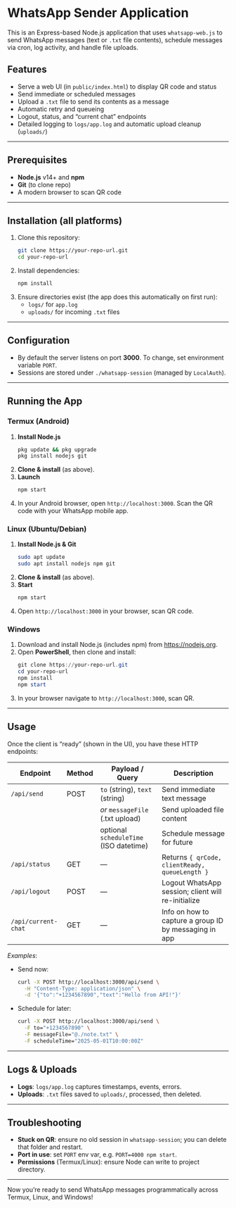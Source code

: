 # WhatsApp Sender Application

This is an Express-based Node.js application that uses `whatsapp-web.js` to send WhatsApp messages (text or `.txt` file contents), schedule messages via cron, log activity, and handle file uploads.  

## Features

- Serve a web UI (in `public/index.html`) to display QR code and status  
- Send immediate or scheduled messages  
- Upload a `.txt` file to send its contents as a message  
- Automatic retry and queueing  
- Logout, status, and “current chat” endpoints  
- Detailed logging to `logs/app.log` and automatic upload cleanup (`uploads/`) 

---

## Prerequisites

- **Node.js** v14+ and **npm**  
- **Git** (to clone repo)  
- A modern browser to scan QR code  

---

## Installation (all platforms)

1. Clone this repository:  
   ```bash
   git clone https://your-repo-url.git
   cd your-repo-url
   ```  
2. Install dependencies:  
   ```bash
   npm install
   ```  
3. Ensure directories exist (the app does this automatically on first run):  
   - `logs/` for `app.log`  
   - `uploads/` for incoming `.txt` files   

---

## Configuration

- By default the server listens on port **3000**. To change, set environment variable `PORT`.  
- Sessions are stored under `./whatsapp-session` (managed by `LocalAuth`).  

---

## Running the App

### Termux (Android)

1. **Install Node.js**  
   ```bash
   pkg update && pkg upgrade
   pkg install nodejs git
   ```  
2. **Clone & install** (as above).  
3. **Launch**  
   ```bash
   npm start
   ```  
4. In your Android browser, open `http://localhost:3000`. Scan the QR code with your WhatsApp mobile app.  

### Linux (Ubuntu/Debian)

1. **Install Node.js & Git**  
   ```bash
   sudo apt update
   sudo apt install nodejs npm git
   ```  
2. **Clone & install** (as above).  
3. **Start**  
   ```bash
   npm start
   ```  
4. Open `http://localhost:3000` in your browser, scan QR code.  

### Windows

1. Download and install Node.js (includes npm) from https://nodejs.org.  
2. Open **PowerShell**, then clone and install:  
   ```powershell
   git clone https://your-repo-url.git
   cd your-repo-url
   npm install
   npm start
   ```  
3. In your browser navigate to `http://localhost:3000`, scan QR.  

---

## Usage

Once the client is “ready” (shown in the UI), you have these HTTP endpoints:

| Endpoint             | Method | Payload / Query                             | Description                                              |
|----------------------|--------|----------------------------------------------|----------------------------------------------------------|
| `/api/send`          | POST   | `to` (string), `text` (string)               | Send immediate text message                              |
|                      |        | _or_ `messageFile` (.txt upload)             | Send uploaded file content                               |
|                      |        | optional `scheduleTime` (ISO datetime)       | Schedule message for future                              |
| `/api/status`        | GET    | —                                            | Returns `{ qrCode, clientReady, queueLength }`           |
| `/api/logout`        | POST   | —                                            | Logout WhatsApp session; client will re-initialize       |
| `/api/current-chat`  | GET    | —                                            | Info on how to capture a group ID by messaging in app   |

_Examples_:

- Send now:  
  ```bash
  curl -X POST http://localhost:3000/api/send \
    -H "Content-Type: application/json" \
    -d '{"to":"+1234567890","text":"Hello from API!"}'
  ```
- Schedule for later:  
  ```bash
  curl -X POST http://localhost:3000/api/send \
    -F to="+1234567890" \
    -F messageFile="@./note.txt" \
    -F scheduleTime="2025-05-01T10:00:00Z"
  ```

---

## Logs & Uploads

- **Logs**: `logs/app.log` captures timestamps, events, errors.  
- **Uploads**: `.txt` files saved to `uploads/`, processed, then deleted.   

---

## Troubleshooting

- **Stuck on QR**: ensure no old session in `whatsapp-session`; you can delete that folder and restart.  
- **Port in use**: set `PORT` env var, e.g. `PORT=4000 npm start`.  
- **Permissions** (Termux/Linux): ensure Node can write to project directory.

---

Now you’re ready to send WhatsApp messages programmatically across Termux, Linux, and Windows!
